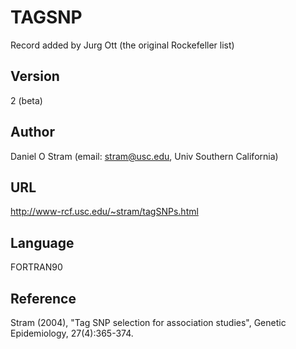 # TAGSNP
Record added by Jurg Ott (the original Rockefeller list)

## Version
2 (beta)

## Author
Daniel O Stram (email: stram@usc.edu, Univ Southern California)

## URL
http://www-rcf.usc.edu/~stram/tagSNPs.html

## Language
FORTRAN90

## Reference
Stram (2004), "Tag SNP selection for association studies", Genetic Epidemiology, 27(4):365-374.